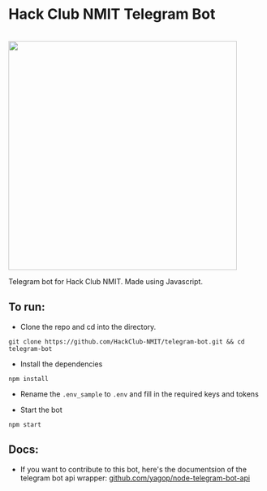 <p align="center"> 
<h1> Hack Club NMIT Telegram Bot </h1> <br>
<img src="https://cdn.jsdelivr.net/gh/hackclub/meta@fc4c0d220426eb53a176e656ae7700d9dcd0b2c5/logos/hack_club_red_text.svg" width="450">
</p>

Telegram bot for Hack Club NMIT. Made using Javascript.

## To run:

-   Clone the repo and cd into the directory.

```
git clone https://github.com/HackClub-NMIT/telegram-bot.git && cd telegram-bot
```

-   Install the dependencies

```
npm install
```

-   Rename the `.env_sample` to `.env` and fill in the required keys and tokens

-   Start the bot

```
npm start
```

## Docs:

-   If you want to contribute to this bot, here's the documentsion of the telegram bot api wrapper: [github.com/yagop/node-telegram-bot-api](https://github.com/yagop/node-telegram-bot-api)
